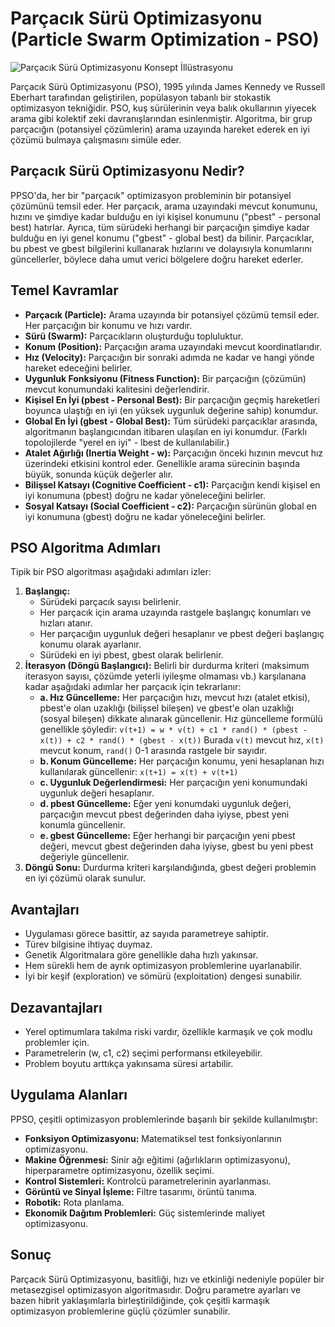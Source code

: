 # Parçacık Sürü Optimizasyonu (Particle Swarm Optimization - PSO)

![Parçacık Sürü Optimizasyonu Konsept İllüstrasyonu](https://images.pexels.com/photos/1089842/pexels-photo-1089842.jpeg?auto=compress&cs=tinysrgb&w=1260&h=750&dpr=2)

Parçacık Sürü Optimizasyonu (PSO), 1995 yılında James Kennedy ve Russell Eberhart tarafından geliştirilen, popülasyon tabanlı bir stokastik optimizasyon tekniğidir. PSO, kuş sürülerinin veya balık okullarının yiyecek arama gibi kolektif zeki davranışlarından esinlenmiştir. Algoritma, bir grup parçacığın (potansiyel çözümlerin) arama uzayında hareket ederek en iyi çözümü bulmaya çalışmasını simüle eder.

## Parçacık Sürü Optimizasyonu Nedir?

PPSO'da, her bir "parçacık" optimizasyon probleminin bir potansiyel çözümünü temsil eder. Her parçacık, arama uzayındaki mevcut konumunu, hızını ve şimdiye kadar bulduğu en iyi kişisel konumunu ("pbest" - personal best) hatırlar. Ayrıca, tüm sürüdeki herhangi bir parçacığın şimdiye kadar bulduğu en iyi genel konumu ("gbest" - global best) da bilinir. Parçacıklar, bu pbest ve gbest bilgilerini kullanarak hızlarını ve dolayısıyla konumlarını güncellerler, böylece daha umut verici bölgelere doğru hareket ederler.

## Temel Kavramlar

*   **Parçacık (Particle):** Arama uzayında bir potansiyel çözümü temsil eder. Her parçacığın bir konumu ve hızı vardır.
*   **Sürü (Swarm):** Parçacıkların oluşturduğu topluluktur.
*   **Konum (Position):** Parçacığın arama uzayındaki mevcut koordinatlarıdır.
*   **Hız (Velocity):** Parçacığın bir sonraki adımda ne kadar ve hangi yönde hareket edeceğini belirler.
*   **Uygunluk Fonksiyonu (Fitness Function):** Bir parçacığın (çözümün) mevcut konumundaki kalitesini değerlendirir.
*   **Kişisel En İyi (pbest - Personal Best):** Bir parçacığın geçmiş hareketleri boyunca ulaştığı en iyi (en yüksek uygunluk değerine sahip) konumdur.
*   **Global En İyi (gbest - Global Best):** Tüm sürüdeki parçacıklar arasında, algoritmanın başlangıcından itibaren ulaşılan en iyi konumdur. (Farklı topolojilerde "yerel en iyi" - lbest de kullanılabilir.)
*   **Atalet Ağırlığı (Inertia Weight - w):** Parçacığın önceki hızının mevcut hız üzerindeki etkisini kontrol eder. Genellikle arama sürecinin başında büyük, sonunda küçük değerler alır.
*   **Bilişsel Katsayı (Cognitive Coefficient - c1):** Parçacığın kendi kişisel en iyi konumuna (pbest) doğru ne kadar yöneleceğini belirler.
*   **Sosyal Katsayı (Social Coefficient - c2):** Parçacığın sürünün global en iyi konumuna (gbest) doğru ne kadar yöneleceğini belirler.

## PSO Algoritma Adımları

Tipik bir PSO algoritması aşağıdaki adımları izler:

1.  **Başlangıç:**
    *   Sürüdeki parçacık sayısı belirlenir.
    *   Her parçacık için arama uzayında rastgele başlangıç konumları ve hızları atanır.
    *   Her parçacığın uygunluk değeri hesaplanır ve pbest değeri başlangıç konumu olarak ayarlanır.
    *   Sürüdeki en iyi pbest, gbest olarak belirlenir.
2.  **İterasyon (Döngü Başlangıcı):** Belirli bir durdurma kriteri (maksimum iterasyon sayısı, çözümde yeterli iyileşme olmaması vb.) karşılanana kadar aşağıdaki adımlar her parçacık için tekrarlanır:
    *   **a. Hız Güncelleme:** Her parçacığın hızı, mevcut hızı (atalet etkisi), pbest'e olan uzaklığı (bilişsel bileşen) ve gbest'e olan uzaklığı (sosyal bileşen) dikkate alınarak güncellenir. Hız güncelleme formülü genellikle şöyledir:
        `v(t+1) = w * v(t) + c1 * rand() * (pbest - x(t)) + c2 * rand() * (gbest - x(t))`
        Burada `v(t)` mevcut hız, `x(t)` mevcut konum, `rand()` 0-1 arasında rastgele bir sayıdır.
    *   **b. Konum Güncelleme:** Her parçacığın konumu, yeni hesaplanan hızı kullanılarak güncellenir:
        `x(t+1) = x(t) + v(t+1)`
    *   **c. Uygunluk Değerlendirmesi:** Her parçacığın yeni konumundaki uygunluk değeri hesaplanır.
    *   **d. pbest Güncelleme:** Eğer yeni konumdaki uygunluk değeri, parçacığın mevcut pbest değerinden daha iyiyse, pbest yeni konumla güncellenir.
    *   **e. gbest Güncelleme:** Eğer herhangi bir parçacığın yeni pbest değeri, mevcut gbest değerinden daha iyiyse, gbest bu yeni pbest değeriyle güncellenir.
3.  **Döngü Sonu:** Durdurma kriteri karşılandığında, gbest değeri problemin en iyi çözümü olarak sunulur.

## Avantajları

*   Uygulaması görece basittir, az sayıda parametreye sahiptir.
*   Türev bilgisine ihtiyaç duymaz.
*   Genetik Algoritmalara göre genellikle daha hızlı yakınsar.
*   Hem sürekli hem de ayrık optimizasyon problemlerine uyarlanabilir.
*   İyi bir keşif (exploration) ve sömürü (exploitation) dengesi sunabilir.

## Dezavantajları

*   Yerel optimumlara takılma riski vardır, özellikle karmaşık ve çok modlu problemler için.
*   Parametrelerin (w, c1, c2) seçimi performansı etkileyebilir.
*   Problem boyutu arttıkça yakınsama süresi artabilir.

## Uygulama Alanları

PPSO, çeşitli optimizasyon problemlerinde başarılı bir şekilde kullanılmıştır:

*   **Fonksiyon Optimizasyonu:** Matematiksel test fonksiyonlarının optimizasyonu.
*   **Makine Öğrenmesi:** Sinir ağı eğitimi (ağırlıkların optimizasyonu), hiperparametre optimizasyonu, özellik seçimi.
*   **Kontrol Sistemleri:** Kontrolcü parametrelerinin ayarlanması.
*   **Görüntü ve Sinyal İşleme:** Filtre tasarımı, örüntü tanıma.
*   **Robotik:** Rota planlama.
*   **Ekonomik Dağıtım Problemleri:** Güç sistemlerinde maliyet optimizasyonu.

## Sonuç

Parçacık Sürü Optimizasyonu, basitliği, hızı ve etkinliği nedeniyle popüler bir metasezgisel optimizasyon algoritmasıdır. Doğru parametre ayarları ve bazen hibrit yaklaşımlarla birleştirildiğinde, çok çeşitli karmaşık optimizasyon problemlerine güçlü çözümler sunabilir. 